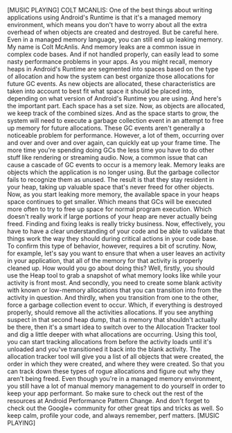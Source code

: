 [MUSIC PLAYING] COLT MCANLIS: One of the best things about writing applications using Android's Runtime is that it's a managed memory environment, which means you don't have to worry about all the extra overhead of when objects are created and destroyed. But be careful here. Even in a managed memory language, you can still end up leaking memory. My name is Colt McAnlis. And memory leaks are a common issue in complex code bases. And if not handled properly, can easily lead to some nasty performance problems in your apps. As you might recall, memory heaps in Android's Runtime are segmented into spaces based on the type of allocation and how the system can best organize those allocations for future GC events. As new objects are allocated, these characteristics are taken into account to best fit what space it should be placed into, depending on what version of Android's Runtime you are using. And here's the important part. Each space has a set size. Now, as objects are allocated, we keep track of the combined sizes. And as the space starts to grow, the system will need to execute a garbage collection event in an attempt to free up memory for future allocations. These GC events aren't generally a noticeable problem for performance. However, a lot of them, occurring over and over and over and over again, can quickly eat up your frame time. The more time you're spending doing GCs the less time you have to do other stuff like rendering or streaming audio. Now, a common issue that can cause a cascade of GC events to occur is a memory leak. Memory leaks are objects which the application is no longer using. But the garbage collector fails to recognize them as unused. The result is that they stay resident in your heap, taking up valuable space that's never freed for other objects. Now, as you start leaking more memory, the available space in your heaps space continues to get smaller. Which means that GCs will be executed more often to try to free up space for normal program execution. Which doesn't really work if large portions of your heap are never actually being freed. Finding and fixing leaks is really tricky business. Now, effectively, you have to have a clear understanding of your code and be able to validate that things work the way they should during critical actions in your code base. To confirm this type of behavior, however, requires a bit of scrutiny. Now, for example, let's say you want to ensure that when a user leaves an activity in your application, that all of the memory for that activity is properly cleaned up. How would you go about doing this? Well, firstly, you should use the Heap tool to grab a snapshot of what memory looks like while your activity is front most. And secondly, you need to create some blank activity with known or low-memory allocations that you can transition into from the activity in question. And thirdly, when you transition from one to the other, force a garbage collection event to occur. Which, if everything is destroyed properly, should remove all the activities allocations. If you see anything suspect in that second heap dump, that is memory that shouldn't actually be there, then it's a smart idea to switch over to the Allocation Tracker tool and dig a little deeper with what allocations are occurring. Using this tool, you can start tracking allocations from before the activity loads until it's unloaded and you've transitioned it back into the blank activity. The allocation tracker tool will give you a list of all objects that were created, the order in which they were created, and where they were created. So that you can track down these types of rogue allocations and figure out why they aren't being freed. Even though you're in a managed memory environment, you still have a lot of manual memory management to do yourself in order to keep your app performant. So make sure to check out the rest of the resources at Android Performance Pattern Change. And don't forget to check out the Google+ community for other great tips and tricks as well. So keep calm, 
profile your code, and always remember, perf matters. [MUSIC PLAYING]